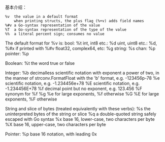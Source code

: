 基本介绍：

    %v	the value in a default format
	    when printing structs, the plus flag (%+v) adds field names
    %#v	a Go-syntax representation of the value
    %T	a Go-syntax representation of the type of the value
    %%	a literal percent sign; consumes no value
    
 The default format for %v is:
    bool:                    %t
    int, int8 etc.:          %d
    uint, uint8 etc.:        %d, %#x if printed with %#v
    float32, complex64, etc: %g
    string:                  %s
    chan:                    %p
    pointer:                 %p

 Boolean:
    %t	the word true or false
    
 Integer:
    %b	decimalless scientific notation with exponent a power of two,
	    in the manner of strconv.FormatFloat with the 'b' format,
	    e.g. -123456p-78
    %e	scientific notation, e.g. -1.234456e+78
    %E	scientific notation, e.g. -1.234456E+78
    %f	decimal point but no exponent, e.g. 123.456
    %F	synonym for %f
    %g	%e for large exponents, %f otherwise
    %G	%E for large exponents, %F otherwise
    
 String and slice of bytes (treated equivalently with these verbs):
    %s	the uninterpreted bytes of the string or slice
    %q	a double-quoted string safely escaped with Go syntax
    %x	base 16, lower-case, two characters per byte
    %X	base 16, upper-case, two characters per byte
    
 Pointer:
    %p	base 16 notation, with leading 0x
    
    
    
    

